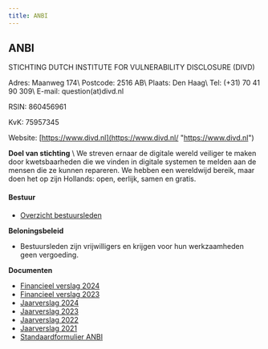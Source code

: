 ```yaml
---
title: ANBI
---
```

## ANBI

STICHTING DUTCH INSTITUTE FOR VULNERABILITY DISCLOSURE (DIVD)

Adres: Maanweg 174\\
Postcode: 2516 AB\\
Plaats: Den Haag\\
Tel: (+31) 70 41 90 309\\
E-mail: question(at)divd.nl

RSIN: 860456961

KvK: 75957345

Website: [https://www.divd.nl](https://www.divd.nl/ "https://www.divd.nl")

**Doel van stichting** \\
We streven ernaar de digitale wereld veiliger te maken door kwetsbaarheden die we vinden in digitale systemen te melden aan de mensen die ze kunnen repareren. We hebben een wereldwijd bereik, maar doen het op zijn Hollands: open, eerlijk, samen en gratis.

#### **Bestuur**

- [Overzicht bestuursleden](https://www.divd.nl/who-we-are/team/)

**Beloningsbeleid**

- Bestuursleden zijn vrijwilligers en krijgen voor hun werkzaamheden geen vergoeding.

**Documenten**

- [Financieel verslag 2024](https://www.divd.nl/images/DIVD%20financieel%20verslag%202024_def_was%20getekend.pdf)
- [Financieel verslag 2023](/documents/DIVD.financieel.verslag.2023.pdf)
- [Jaarverslag 2024](https://github.com/DIVD-NL/web-www-v2/blob/main/assets/images/DIVD%20Annual%20Report%202024.pdf)
- [Jaarverslag 2023](/documents/DIVD.Annual.Report.2023.pdf)
- [Jaarverslag 2022](/documents/DIVD%20jaarverslag%202022.pdf)
- [Jaarverslag 2021](/documents/DIVD%20jaarverslag%202021.pdf)
- [Standaardformulier ANBI](/documents/Standaardformulier%20ANBI.pdf)
